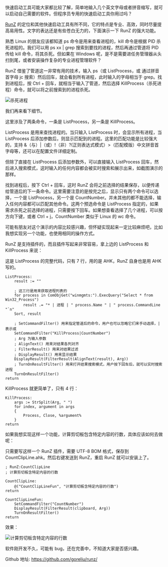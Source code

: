 ﻿快速启动工具可能大家都比较了解，简单地输入几个英文字母或者拼音缩写，就可以启动自己需要的软件。但程序员专用的快速启动工具你用过吗？

[RunZ](https://github.com/goreliu/runz/) 的定位和其他快速启动工具有所不同，它的特点是专业、高效，同时尽量提高易用性。文字的表达还是有些苍白无力的，下面演示一下 RunZ 的强大功能。

熟悉 Linux 的朋友应该都知道 ps 命令是用来查看进程的，kill 命令是根据 PID 杀死进程的。我们可以用 ps xx | grep 搜索到要找的进程，然后再通过管道将 PID 传给 kill 命令，将其杀死。但如果在 Windows 呢，是不是需要进任务管理器从头扫到尾，或者安装操作复杂的专业进程管理软件？

RunZ 借鉴了管道这一非常有用的技术，输入 ps（或 ListProcess，或 通过拼音首字母 jc 搜索）然后回车，就会看到所有进程，此时输入的字母相当于 grep。找到进程后，按 Ctrl + 回车，就相当于输入了管道，然后选择 KillProcess（杀死进程）命令，就可以将之前搜索到的进程杀死。

![杀死进程](Images/kill_process.gif)

我们再来看下细节。

这里涉及了两条命令，一条是 ListProcess，另一条是 KillProcess。

ListProcess 是用来查找进程的。当只输入 ListProcess 时，会显示所有进程，当 ListProcess 后添加参数后，则显示匹配到的进程。这里的匹配功能是比较强大的，支持 &（与）|（或）!（非）?(正则表达式模式）>（匹配模版）中文拼音首字母等，还可以在配置文件详细定制。

但除了直接在 ListProcess 后添加参数外，可以直接输入 ListProcess 回车，然后进入搜索模式，这时输入的任何内容都会被实时搜索和展示出来，如截图演示的那样。

找到进程后，按下 Ctrl + 回车，这时 RunZ 会将之前选择的结果保存，以便传递给管道后的下一条命令。这里需要注意的是按完之后，显示只有两个命令可以选择，一个是 ListProcess，另一个是 CountNumber。并未其他的都不能选择，输入任何内容都可以匹配其他命令。这两个预选命令是 ListProcess 指定的，如果需求杀死之前选择的进程，只需要按下回车。如果想查看选择了几个进程，可以按方向下键，或者 Ctrl + j，CountNumber 类似于 Linux 的 wc 命令。

可能有朋友对这个演示的内容比较感兴趣，但怀疑实现起来一定比较麻烦吧，比如我想实现另一个功能，也使用相同的操作方式。

RunZ 是支持插件的，而且插件写起来非常容易，拿上边的 ListProcess 和 KillProcess 来说：

这是 ListProcess 的完整代码，只有 7 行，用的是 AHK，RunZ 自身也是用 AHK 写的。

```
ListProcess:
    result := ""

    ; 这三行是用来获取进程列表的
    for process in ComObjGet("winmgmts:").ExecQuery("Select * from Win32_Process")
        result .= "* | 进程 | " process.Name " | " process.CommandLine "`n"
    Sort, result

	; SetCommandFilter() 用来指定管道后的命令，用户也可以忽略它们来手动选择，| 表示或
    SetCommandFilter("KillProcess|CountNumber")
	; Arg 为输入参数
    ; AlignText() 用来对结果各列对齐
    ; FilterResult() 用来对结果过滤
    ; DisplayResult() 用来显示结果
    DisplayResult(FilterResult(AlignText(result), Arg))
	; TurnOnResultFilter() 用来打开结果搜索模式，用户按下回车后，就可以实时搜索进程
    TurnOnResultFilter()
return
```

KillProcess 就更简单了，只有 4 行：

```
KillProcess:
    args := StrSplit(Arg, " ")
    for index, argument in args
    {
        Process, Close, %argument%
    }
return
```

如果我想实现这样一个功能，计算剪切板包含特定内容的行数，具体应该如何去做呢：

只需要写这样一个 RunZ 插件，需要 UTF-8 BOM 格式，保存到 CountClipLine.ahk。然后右键发送到 RunZ，重启 RunZ 就可以安装上了。

```
; RunZ:CountClipLine
; 计算剪切板含特定内容的行数

CountClipLine:
    @("CountClipLineFun", "计算剪切板含特定内容的行数")
return

CountClipLineFun:
    SetCommandFilter("CountNumber")
    DisplayResult(FilterResult(clipboard, Arg))
    TurnOnResultFilter()
return
```

效果：

![计算剪切板含特定内容的行数](Images/count_clip.gif)

软件刚开发不久，可能有 bug，还在完善中，不知道大家是否感兴趣。

Github 地址: https://github.com/goreliu/runz/


